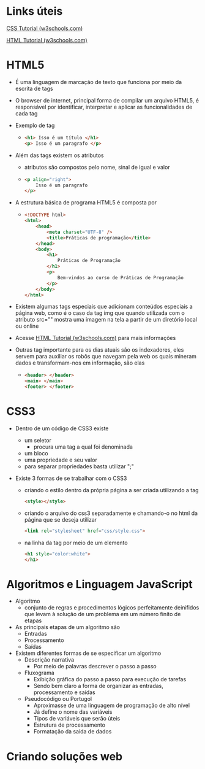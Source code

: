 # Links úteis

[CSS Tutorial (w3schools.com)](https://www.w3schools.com/css/default.asp)

[HTML Tutorial (w3schools.com)](https://www.w3schools.com/html/default.asp)

# HTML5

* É uma linguagem de marcação de texto que funciona por meio da escrita de tags

* O browser de internet, principal forma de compilar um arquivo HTML5, é responsável por identificar, interpretar e aplicar as funcionalidades de cada tag

* Exemplo de tag

  * ```html
    <h1> Isso é um título </h1>
    <p> Isso é um paragrafo </p>
    ```

* Além das tags existem os atributos

  * atributos são compostos pelo nome, sinal de igual e valor

  * ```html
    <p align="right">
        Isso é um paragrafo
    </p>
    ```

* A estrutura básica de programa HTML5 é composta por

  * ```html
    <!DOCTYPE html>
    <html>
        <head>
            <meta charset="UTF-8" />
            <title>Práticas de programação</title>
        </head>
        <body>
            <h1>
                Práticas de Programação
            </h1>
            <p>
                Bem-vindos ao curso de Práticas de Programação
            </p>
        </body>
    </html>
    ```

* Existem algumas tags especiais que adicionam conteúdos especiais a página web, como é o caso da tag img que quando utilizada com o atributo src="" mostra uma imagem na tela a partir de um diretório local ou online

* Acesse [HTML Tutorial (w3schools.com)](https://www.w3schools.com/html/default.asp) para mais informações

* Outras tag importante para os dias atuais são os indexadores, eles servem para auxiliar os robôs que navegam pela web os quais mineram dados e transformam-nos em informação, são elas

  * ```html
    <header> </header>
    <main> </main>
    <footer> </footer>
    ```


# CSS3

* Dentro de um código de CSS3 existe
  * um seletor
    * procura uma tag a qual foi denominada
  * um bloco
  * uma propriedade e seu valor
  * para separar propriedades basta utilizar ";"

* Existe 3 formas de se trabalhar com o CSS3

  * criando o estilo dentro da própria página a ser criada utilizando a tag

    ```html
    <style></style>
    ```

  * criando o arquivo do css3 separadamente e chamando-o no html da página que se deseja utilizar

    ```html
    <link rel="stylesheet" href="css/style.css">
    ```

  * na linha da tag por meio de um elemento

    ```html
    <h1 style="color:white">
    </h1>
    ```


# Algoritmos e Linguagem JavaScript

* Algoritmo
  * conjunto de regras e procedimentos lógicos perfeitamente deinifidos que levam à solução de um problema em um número finíto de etapas
* As principais etapas de um algoritmo são
  * Entradas
  * Processamento
  * Saídas
* Existem diferentes formas de se especificar um algoritmo
  * Descrição narrativa
    * Por meio de palavras descrever o passo a passo
  * Fluxograma
    * Exibição gráfica do passo a passo para execução de tarefas
    * Sendo bem claro a forma de organizar as entradas, processamento e saídas
  * Pseudocódigo ou Portugol
    * Aproximasse de uma linguagem de programação de alto nível
    * Já define o nome das variáveis
    * Tipos de variáveis que serão úteis
    * Estrutura de processamento
    * Formatação da saída de dados

# Criando soluções web

